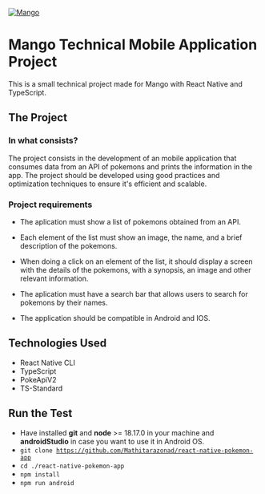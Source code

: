 [![Mango](https://media.licdn.com/dms/image/D4D0BAQFQq855hprnYA/company-logo_200_200/0/1704295023542/mango_py_logo?e=2147483647&v=beta&t=yZKVF1QxoGhSDnAVTbLihAFxM6xvkrvB_1IgATujZx8)](https://mangoapp.com.py/)
# Mango Technical Mobile Application Project
This is a small technical project made for Mango with React Native and TypeScript.

## The Project

### In what consists?
The project consists in the development of an mobile application that consumes data from an API of pokemons and prints the information in the app. The project should be developed using good practices and optimization techniques to ensure it's efficient and scalable.

### Project requirements
- The aplication must show a list of pokemons obtained from an API.

- Each element of the list must show an image, the name, and a brief description of the pokemons.

- When doing a click on an element of the list, it should display a screen with the details of the pokemons, with a synopsis, an image and other relevant information.

- The aplication must have a search bar that allows users to search for pokemons by their names.

- The application should be compatible in Android and IOS.


## Technologies Used
- React Native CLI
- TypeScript
- PokeApiV2
- TS-Standard


## Run the Test

- Have installed **git** and **node** >= 18.17.0 in your machine and **androidStudio** in case you want to use it in Android OS.
- <code>git clone https://github.com/Mathitarazonad/react-native-pokemon-app</code>
- <code>cd ./react-native-pokemon-app</code>
- <code>npm install</code>
- <code>npm run android</code>
